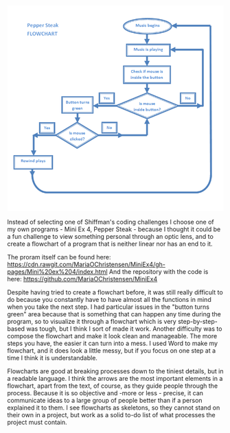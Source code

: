 ![screenshot](https://github.com/MariaOChristensen/MiniEx8/blob/master/Pepper%20Steak%20FLOWCHART.png)

Instead of selecting one of Shiffman's coding challenges I choose one of my own programs - Mini Ex 4, Pepper Steak - because I thought it could be a fun challenge to view something personal through an optic lens, and to create a flowchart of a program that is neither linear nor has an end to it.

The proram itself can be found here: https://cdn.rawgit.com/MariaOChristensen/MiniEx4/gh-pages/Mini%20ex%204/index.html
And the repository with the code is here: https://github.com/MariaOChristensen/MiniEx4

Despite having tried to create a flowchart before, it was still really difficult to do because you constantly have to have almost all the functions in mind when you take the next step. I had particular issues in the "button turns green" area because that is something that can happen any time during the program, so to visualize it through a flowchart which is very step-by-step-based was tough, but I think I sort of made it work.
Another difficulty was to compose the flowchart and make it look clean and manageable. The more steps you have, the easier it can turn into a mess. I used Word to make my flowchart, and it does look a little messy, but if you focus on one step at a time I think it is understandable.

Flowcharts are good at breaking processes down to the tiniest details, but in a readable language. I think the arrows are the most important elements in a flowchart, apart from the text, of course, as they guide people through the process. Because it is so objective and -more or less - precise, it can communicate ideas to a large group of people better than if a person explained it to them. I see flowcharts as skeletons, so they cannot stand on their own in a project, but work as a solid to-do list of what processes the project must contain.
